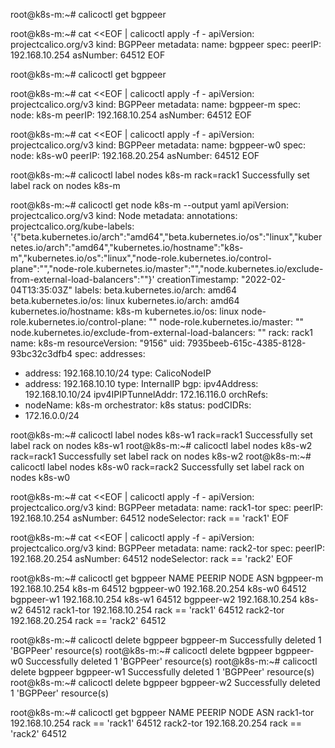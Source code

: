 

root@k8s-m:~# calicoctl get bgppeer

root@k8s-m:~# cat <<EOF | calicoctl apply -f -
apiVersion: projectcalico.org/v3
kind: BGPPeer
metadata:
  name: bgppeer
spec:
  peerIP: 192.168.10.254
  asNumber: 64512
EOF






root@k8s-m:~# calicoctl get bgppeer

root@k8s-m:~# cat <<EOF | calicoctl apply -f -
apiVersion: projectcalico.org/v3
kind: BGPPeer
metadata:
  name: bgppeer-m
spec:
  node: k8s-m
  peerIP: 192.168.10.254
  asNumber: 64512
EOF



root@k8s-m:~# cat <<EOF | calicoctl apply -f -
apiVersion: projectcalico.org/v3
kind: BGPPeer
metadata:
  name: bgppeer-w0
spec:
  node: k8s-w0
  peerIP: 192.168.20.254
  asNumber: 64512
EOF



root@k8s-m:~# calicoctl label nodes k8s-m rack=rack1
Successfully set label rack on nodes k8s-m

root@k8s-m:~# calicoctl get node k8s-m --output yaml
apiVersion: projectcalico.org/v3
kind: Node
metadata:
  annotations:
    projectcalico.org/kube-labels: '{"beta.kubernetes.io/arch":"amd64","beta.kubernetes.io/os":"linux","kubernetes.io/arch":"amd64","kubernetes.io/hostname":"k8s-m","kubernetes.io/os":"linux","node-role.kubernetes.io/control-plane":"","node-role.kubernetes.io/master":"","node.kubernetes.io/exclude-from-external-load-balancers":""}'
  creationTimestamp: "2022-02-04T13:35:03Z"
  labels:
    beta.kubernetes.io/arch: amd64
    beta.kubernetes.io/os: linux
    kubernetes.io/arch: amd64
    kubernetes.io/hostname: k8s-m
    kubernetes.io/os: linux
    node-role.kubernetes.io/control-plane: ""
    node-role.kubernetes.io/master: ""
    node.kubernetes.io/exclude-from-external-load-balancers: ""
    rack: rack1
  name: k8s-m
  resourceVersion: "9156"
  uid: 7935beeb-615c-4385-8128-93bc32c3dfb4
spec:
  addresses:
  - address: 192.168.10.10/24
    type: CalicoNodeIP
  - address: 192.168.10.10
    type: InternalIP
  bgp:
    ipv4Address: 192.168.10.10/24
    ipv4IPIPTunnelAddr: 172.16.116.0
  orchRefs:
  - nodeName: k8s-m
    orchestrator: k8s
status:
  podCIDRs:
  - 172.16.0.0/24


root@k8s-m:~# calicoctl label nodes k8s-w1 rack=rack1
Successfully set label rack on nodes k8s-w1
root@k8s-m:~# calicoctl label nodes k8s-w2 rack=rack1
Successfully set label rack on nodes k8s-w2
root@k8s-m:~# calicoctl label nodes k8s-w0 rack=rack2
Successfully set label rack on nodes k8s-w0

root@k8s-m:~# cat <<EOF | calicoctl apply -f -
apiVersion: projectcalico.org/v3
kind: BGPPeer
metadata:
  name: rack1-tor
spec:
  peerIP: 192.168.10.254
  asNumber: 64512
  nodeSelector: rack == 'rack1'
EOF

root@k8s-m:~# cat <<EOF | calicoctl apply -f -
apiVersion: projectcalico.org/v3
kind: BGPPeer
metadata:
  name: rack2-tor
spec:
  peerIP: 192.168.20.254
  asNumber: 64512
  nodeSelector: rack == 'rack2'
EOF

root@k8s-m:~# calicoctl get bgppeer
NAME         PEERIP           NODE              ASN
bgppeer-m    192.168.10.254   k8s-m             64512
bgppeer-w0   192.168.20.254   k8s-w0            64512
bgppeer-w1   192.168.10.254   k8s-w1            64512
bgppeer-w2   192.168.10.254   k8s-w2            64512
rack1-tor    192.168.10.254   rack == 'rack1'   64512
rack2-tor    192.168.20.254   rack == 'rack2'   64512


root@k8s-m:~# calicoctl delete bgppeer bgppeer-m
Successfully deleted 1 'BGPPeer' resource(s)
root@k8s-m:~# calicoctl delete bgppeer bgppeer-w0
Successfully deleted 1 'BGPPeer' resource(s)
root@k8s-m:~# calicoctl delete bgppeer bgppeer-w1
Successfully deleted 1 'BGPPeer' resource(s)
root@k8s-m:~# calicoctl delete bgppeer bgppeer-w2
Successfully deleted 1 'BGPPeer' resource(s)

root@k8s-m:~# calicoctl get bgppeer
NAME        PEERIP           NODE              ASN
rack1-tor   192.168.10.254   rack == 'rack1'   64512
rack2-tor   192.168.20.254   rack == 'rack2'   64512
